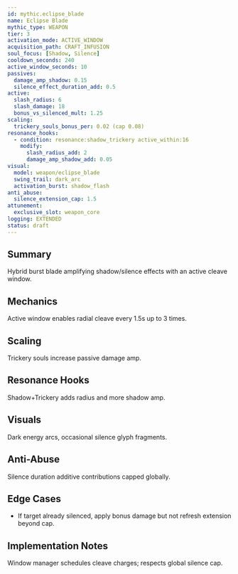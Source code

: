 ```yaml
---
id: mythic.eclipse_blade
name: Eclipse Blade
mythic_type: WEAPON
tier: 3
activation_mode: ACTIVE_WINDOW
acquisition_path: CRAFT_INFUSION
soul_focus: [Shadow, Silence]
cooldown_seconds: 240
active_window_seconds: 10
passives:
  damage_amp_shadow: 0.15
  silence_effect_duration_add: 0.5
active:
  slash_radius: 6
  slash_damage: 18
  bonus_vs_silenced_mult: 1.25
scaling:
  trickery_souls_bonus_per: 0.02 (cap 0.08)
resonance_hooks:
  - condition: resonance:shadow_trickery active_within:16
    modify:
      slash_radius_add: 2
      damage_amp_shadow_add: 0.05
visual:
  model: weapon/eclipse_blade
  swing_trail: dark_arc
  activation_burst: shadow_flash
anti_abuse:
  silence_extension_cap: 1.5
attunement:
  exclusive_slot: weapon_core
logging: EXTENDED
status: draft
---
```

## Summary
Hybrid burst blade amplifying shadow/silence effects with an active cleave window.

## Mechanics
Active window enables radial cleave every 1.5s up to 3 times.

## Scaling
Trickery souls increase passive damage amp.

## Resonance Hooks
Shadow+Trickery adds radius and more shadow amp.

## Visuals
Dark energy arcs, occasional silence glyph fragments.

## Anti-Abuse
Silence duration additive contributions capped globally.

## Edge Cases
* If target already silenced, apply bonus damage but not refresh extension beyond cap.

## Implementation Notes
Window manager schedules cleave charges; respects global silence cap.
